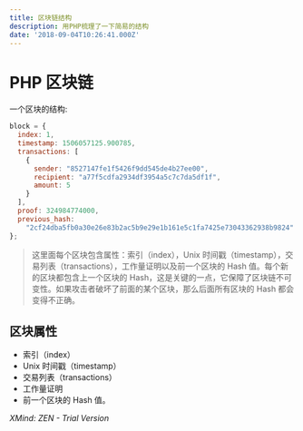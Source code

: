 ```yaml
---
title: 区块链结构
description: 用PHP梳理了一下简易的结构
date: '2018-09-04T10:26:41.000Z'
---
```


# PHP 区块链

一个区块的结构:

```javascript
block = {
  index: 1,
  timestamp: 1506057125.900785,
  transactions: [
    {
      sender: "8527147fe1f5426f9dd545de4b27ee00",
      recipient: "a77f5cdfa2934df3954a5c7c7da5df1f",
      amount: 5
    }
  ],
  proof: 324984774000,
  previous_hash:
    "2cf24dba5fb0a30e26e83b2ac5b9e29e1b161e5c1fa7425e73043362938b9824"
};
```

> 这里面每个区块包含属性：索引（index），Unix 时间戳（timestamp），交易列表（transactions），工作量证明以及前一个区块的 Hash 值。每个新的区块都包含上一个区块的 Hash，这是关键的一点，它保障了区块链不可变性。如果攻击者破坏了前面的某个区块，那么后面所有区块的 Hash 都会变得不正确。

## 区块属性

* 索引（index）
* Unix 时间戳（timestamp）
* 交易列表（transactions）
* 工作量证明
* 前一个区块的 Hash 值。

_XMind: ZEN - Trial Version_

